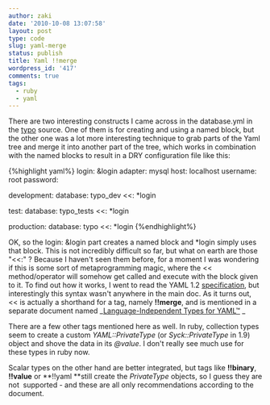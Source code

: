 ```yaml
---
author: zaki
date: '2010-10-08 13:07:58'
layout: post
type: code
slug: yaml-merge
status: publish
title: Yaml !!merge
wordpress_id: '417'
comments: true
tags:
  - ruby
  - yaml
---
```


There are two interesting constructs I came across in the database.yml in the
[typo](http://github.com/fdv/typo) source. One of them is for creating and
using a named block, but the other one was a lot more interesting technique to
grab parts of the Yaml tree and merge it into another part of the tree, which
works in combination with the named blocks to result in a DRY configuration
file like this:

{%highlight yaml%}
  login: &login
    adapter: mysql
    host: localhost
    username: root
    password:

  development:
    database: typo_dev
    <<: *login

  test:
    database: typo_tests
    <<: *login

  production:
    database: typo
    <<: *login
{%endhighlight%}

OK, so the login: &login part creates a named block and *login simply uses
that block. This is not incredibly difficult so far, but what on earth are
those "<<:" ? Because I haven't seen them before, for a moment I was wondering
if this is some sort of metaprogramming magic, where the << method/operator
will somehow get called and execute with the block given to it. To find out
how it works, I went to read the YAML 1.2
[specification](http://www.yaml.org/spec/1.2/spec.html), but interestingly
this syntax wasn't anywhere in the main doc. As it turns out, << is actually a
shorthand for a tag, namely **!!merge**, and is mentioned in a separate
document named _[Language-Independent Types for YAML™](http://yaml.org/type) _

There are a few other tags mentioned here as well. In ruby, collection types
seem to create a custom _YAML::PrivateType_ (or _Syck::PrivateType_ in 1.9)
object and shove the data in its _@value_. I don't really see much use for
these types in ruby now.

Scalar types on the other hand are better integrated, but tags like
**!!binary**, **!!value** or **!!yaml **still create the _PrivateType_
objects, so I guess they are not  supported - and these are all only
recommendations according to the document.

